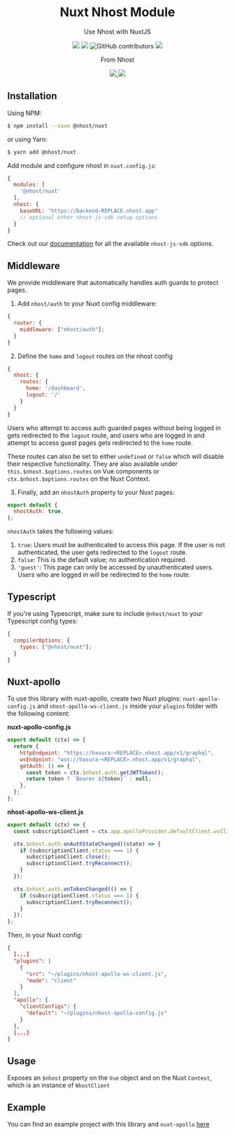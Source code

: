 <div align="center">
  <h1 align="center">
    Nuxt Nhost Module
  </h1>
  <p>Use Nhost with NuxtJS</p>
  <p>
    <img src="https://img.shields.io/npm/dt/@nhost/nuxt" />
    <img src="https://img.shields.io/npm/v/@nhost/nuxt" />
    <img alt="GitHub contributors" src="https://img.shields.io/github/contributors/nhost/nuxt-nhost-module">
    <img src="https://img.shields.io/npm/l/nhost" />
    </p>
    <p>From Nhost</p>
    <p>
    <a href="https://discord.com/invite/9V7Qb2U" target="_blank" rel="noopener noreferrer">
      <img src="https://img.shields.io/discord/552499021260914688" />
    </a>
    <a href="https://twitter.com/nhostio" target="_blank" rel="noopener noreferrer">
      <img src="https://img.shields.io/twitter/follow/nhostio?style=social" />
    </a>
  </p>
</div>

## Installation

Using NPM:

```bash
$ npm install --save @nhost/nuxt
```

or using Yarn:

```bash
$ yarn add @nhost/nuxt
```

Add module and configure nhost in `nuxt.config.js`:

```js
{
  modules: [
    '@nhost/nuxt'
  ],
  nhost: {
    baseURL: "https://backend-REPLACE.nhost.app"
    // optional other nhost-js-sdk setup options
  }
}
```

Check out our [documentation](https://docs.nhost.io/libraries/nhost-js-sdk#setup) for all the available `nhost-js-sdk` options.

## Middleware

We provide middleware that automatically handles auth guards to protect pages.

1. Add `nhost/auth` to your Nuxt config middleware:

```js
{
  router: {
    middleware: ["nhost/auth"];
  }
}
```

2. Define the `home` and `logout` routes on the nhost config

```js
{
  nhost: {
    routes: {
      home: '/dashboard',
      logout: '/'
    }
  }
}
```

Users who attempt to access auth guarded pages without being logged in gets redirected to the `logout` route, and users who are logged in and attempt to access guest pages gets redirected to the `home` route.

These routes can also be set to either `undefined` or `false` which will disable their respective functionality. They are also available under `this.$nhost.$options.routes` on Vue components or `ctx.$nhost.$options.routes` on the Nuxt Context.

3. Finally, add an `nhostAuth` property to your Nuxt pages:

```js
export default {
  nhostAuth: true,
};
```

`nhostAuth` takes the following values:

1. `true`: Users must be authenticated to access this page. If the user is not authenticated, the user gets redirected to the `logout` route.
2. `false`: This is the default value; no authentication required.
3. `'guest'`: This page can only be accessed by unauthenticated users. Users who are logged in will be redirected to the `home` route.

## Typescript

If you're using Typescript, make sure to include `@nhost/nuxt` to your Typescript config types:

```js
{
  compilerOptions: {
    types: ["@nhost/nuxt"];
  }
}
```

## Nuxt-apollo

To use this library with nuxt-apollo, create two Nuxt plugins: `nuxt-apollo-config.js` and `nhost-apollo-ws-client.js` inside your `plugins` folder with the following content:

**nuxt-apollo-config.js**

```js
export default (ctx) => {
  return {
    httpEndpoint: "https://hasura-<REPLACE>.nhost.app/v1/graphql",
    wsEndpoint: "wss://hasura-<REPLACE>.nhost.app/v1/graphql",
    getAuth: () => {
      const token = ctx.$nhost.auth.getJWTToken();
      return token ? `Bearer ${token}` : null;
    },
  };
};
```

**nhost-apollo-ws-client.js**

```js
export default (ctx) => {
  const subscriptionClient = ctx.app.apolloProvider.defaultClient.wsClient;

  ctx.$nhost.auth.onAuthStateChanged((state) => {
    if (subscriptionClient.status === 1) {
      subscriptionClient.close();
      subscriptionClient.tryReconnect();
    }
  });

  ctx.$nhost.auth.onTokenChanged(() => {
    if (subscriptionClient.status === 1) {
      subscriptionClient.tryReconnect();
    }
  });
};
```

Then, in your Nuxt config:

```json
{
  [...]
  "plugins": [
    {
      "src": "~/plugins/nhost-apollo-ws-client.js",
      "mode": "client"
    }
  ],
  "apollo": {
    "clientConfigs": {
      "default": "~/plugins/nhost-apollo-config.js"
    }
  },
  [...]
}
```

## Usage

Exposes an `$nhost` property on the `Vue` object and on the Nuxt `Context`, which is an instance of `NhostClient`

## Example

You can find an example project with this library and `nuxt-apollo` [here](https://github.com/nhost/nhost/tree/main/examples/nuxt)
